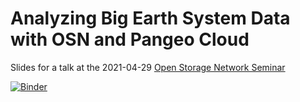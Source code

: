 # Analyzing Big Earth System Data with OSN and Pangeo Cloud

Slides for a talk at the 2021-04-29 [Open Storage Network Seminar](https://www.openstoragenetwork.org/seminar-series/apr-29-2021-data-sharing-and-distributed-storages-role-in-research-next-steps/)

[![Binder](https://mybinder.org/badge_logo.svg)](https://binder.pangeo.io/v2/gh/rabernat/pangeo-osn-demo/34e294b/?urlpath=git-pull?repo=https://github.com/rabernat/pangeo-osn-demo%26amp%3Bbranch=main%26amp%3Burlpath=tree/pangeo-osn-demo/osn_pangeo.ipynb)
